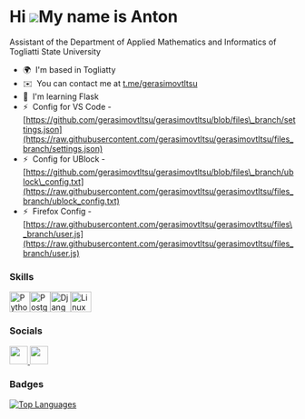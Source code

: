 Hi ![](https://user-images.githubusercontent.com/18350557/176309783-0785949b-9127-417c-8b55-ab5a4333674e.gif)My name is Anton
=============================================================================================================================

Assistant of the Department of Applied Mathematics and Informatics of Togliatti State University

* 🌍  I'm based in Togliatty
* ✉️  You can contact me at [t.me/gerasimovtltsu](t.me/gerasimovtltsu)
* 🧠  I'm learning Flask
* ⚡  Config for VS Code - [https://github.com/gerasimovtltsu/gerasimovtltsu/blob/files\_branch/settings.json](https://raw.githubusercontent.com/gerasimovtltsu/gerasimovtltsu/files_branch/settings.json)
* ⚡  Config for UBlock - [https://github.com/gerasimovtltsu/gerasimovtltsu/blob/files\_branch/ublock\_config.txt](https://raw.githubusercontent.com/gerasimovtltsu/gerasimovtltsu/files_branch/ublock_config.txt)
* ⚡  Firefox Config - [https://raw.githubusercontent.com/gerasimovtltsu/gerasimovtltsu/files\_branch/user.js](https://raw.githubusercontent.com/gerasimovtltsu/gerasimovtltsu/files_branch/user.js)

### Skills


<p align="left">
<a href="https://www.python.org/" target="_blank" rel="noreferrer"><img src="https://raw.githubusercontent.com/danielcranney/readme-generator/main/public/icons/skills/python-colored.svg" width="36" height="36" alt="Python" /></a><a href="https://www.postgresql.org/" target="_blank" rel="noreferrer"><img src="https://raw.githubusercontent.com/danielcranney/readme-generator/main/public/icons/skills/postgresql-colored.svg" width="36" height="36" alt="PostgreSQL" /></a><a href="https://www.djangoproject.com/" target="_blank" rel="noreferrer"><img src="https://raw.githubusercontent.com/danielcranney/readme-generator/main/public/icons/skills/django-colored.svg" width="36" height="36" alt="Django" /></a><a href="https://www.linux.org" target="_blank" rel="noreferrer"><img src="https://raw.githubusercontent.com/danielcranney/readme-generator/main/public/icons/skills/linux-colored.svg" width="36" height="36" alt="Linux" /></a>
</p>


### Socials

<a href="https://www.github.com/gerasimovtltsu" target="_blank" rel="noreferrer"> <picture> <source media="(prefers-color-scheme: dark)" srcset="https://raw.githubusercontent.com/danielcranney/readme-generator/main/public/icons/socials/github-dark.svg" /> <source media="(prefers-color-scheme: light)" srcset="https://raw.githubusercontent.com/danielcranney/readme-generator/main/public/icons/socials/github.svg" /> <img src="https://raw.githubusercontent.com/danielcranney/readme-generator/main/public/icons/socials/github.svg" width="32" height="32" /> </picture> </a> <a href="https://t.me/gerasimovtltsu" target="_blank" rel="noreferrer"><img src="https://github-production-user-asset-6210df.s3.amazonaws.com/82588219/294677887-2a4f4f4d-6489-44d9-b7ac-8b37422fe015.png" width="32"></a>

### Badges

<a href="https://github.com/gerasimovtltsu" align="left"><img src="https://github-readme-stats.vercel.app/api/top-langs/?username=gerasimovtltsu&langs_count=10&title_color=0891b2&text_color=ffffff&icon_color=0891b2&bg_color=1c1917&hide_border=true&locale=en&custom_title=Top%20%Languages" alt="Top Languages" /></a>
